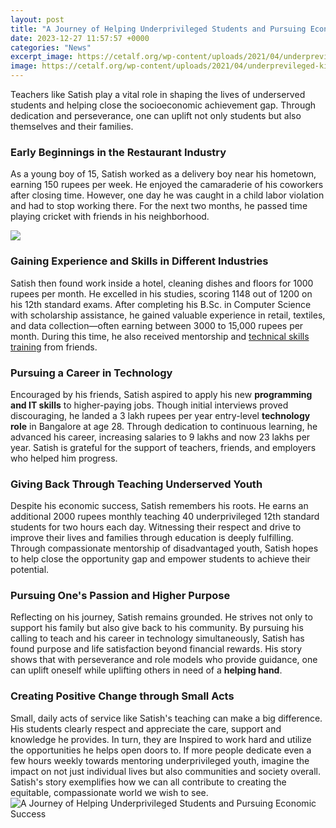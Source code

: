 ```yaml
---
layout: post
title: "A Journey of Helping Underprivileged Students and Pursuing Economic Success"
date: 2023-12-27 11:57:57 +0000
categories: "News"
excerpt_image: https://cetalf.org/wp-content/uploads/2021/04/underprevileged-kids-3-1024x576.png
image: https://cetalf.org/wp-content/uploads/2021/04/underprevileged-kids-3-1024x576.png
---
```


Teachers like Satish play a vital role in shaping the lives of underserved students and helping close the socioeconomic achievement gap. Through dedication and perseverance, one can uplift not only students but also themselves and their families.
### Early Beginnings in the Restaurant Industry   
As a young boy of 15, Satish worked as a delivery boy near his hometown, earning 150 rupees per week. He enjoyed the camaraderie of his coworkers after closing time. However, one day he was caught in a child labor violation and had to stop working there. For the next two months, he passed time playing cricket with friends in his neighborhood.  

![](https://annamrita.org/wp-content/uploads/2023/02/5-ways-to-support-underprivileged-child-education.jpg)
### Gaining Experience and Skills in Different Industries
Satish then found work inside a hotel, cleaning dishes and floors for 1000 rupees per month. He excelled in his studies, scoring 1148 out of 1200 on his 12th standard exams. After completing his B.Sc. in Computer Science with scholarship assistance, he gained valuable experience in retail, textiles, and data collection—often earning between 3000 to 15,000 rupees per month. During this time, he also received mentorship and [technical skills training](https://store.fi.io.vn/xmas-decoration-ugly-santa-saint-bernard-dog-merry-christmas-2) from friends.
### Pursuing a Career in Technology 
Encouraged by his friends, Satish aspired to apply his new **programming and IT skills** to higher-paying jobs. Though initial interviews proved discouraging, he landed a 3 lakh rupees per year entry-level **technology role** in Bangalore at age 28. Through dedication to continuous learning, he advanced his career, increasing salaries to 9 lakhs and now 23 lakhs per year. Satish is grateful for the support of teachers, friends, and employers who helped him progress.
### Giving Back Through Teaching Underserved Youth
Despite his economic success, Satish remembers his roots. He earns an additional 2000 rupees monthly teaching 40 underprivileged 12th standard students for two hours each day. Witnessing their respect and drive to improve their lives and families through education is deeply fulfilling. Through compassionate mentorship of disadvantaged youth, Satish hopes to help close the opportunity gap and empower students to achieve their potential.
### Pursuing One's Passion and Higher Purpose 
Reflecting on his journey, Satish remains grounded. He strives not only to support his family but also give back to his community. By pursuing his calling to teach and his career in technology simultaneously, Satish has found purpose and life satisfaction beyond financial rewards. His story shows that with perseverance and role models who provide guidance, one can uplift oneself while uplifting others in need of a **helping hand**.
### Creating Positive Change through Small Acts 
Small, daily acts of service like Satish's teaching can make a big difference. His students clearly respect and appreciate the care, support and knowledge he provides. In turn, they are Inspired to work hard and utilize the opportunities he helps open doors to. If more people dedicate even a few hours weekly towards mentoring underprivileged youth, imagine the impact on not just individual lives but also communities and society overall. Satish's story exemplifies how we can all contribute to  creating the equitable, compassionate world we wish to see.
![A Journey of Helping Underprivileged Students and Pursuing Economic Success](https://cetalf.org/wp-content/uploads/2021/04/underprevileged-kids-3-1024x576.png)